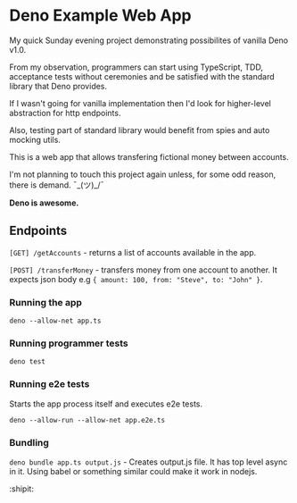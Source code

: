 # Deno Example Web App

My quick Sunday evening project demonstrating possibilites of vanilla Deno v1.0.

From my observation, programmers can start using TypeScript, TDD, acceptance tests without ceremonies and be satisfied with the standard library that Deno provides. 

If I wasn't going for vanilla implementation then I'd look for higher-level abstraction for http endpoints.

Also, testing part of standard library would benefit from spies and auto mocking utils.

This is a web app that allows transfering fictional money between accounts.

I'm not planning to touch this project again unless, for some odd reason, there is demand. ¯\_(ツ)_/¯

**Deno is awesome.**

## Endpoints

`[GET] /getAccounts` - returns a list of accounts available in the app.

`[POST] /transferMoney` - transfers money from one account to another. 
It expects json body e.g `{ amount: 100, from: "Steve", to: "John" }`.

### Running the app

`deno --allow-net app.ts`

### Running programmer tests

`deno test`

### Running e2e tests

Starts the app process itself and executes e2e tests.

`deno --allow-run --allow-net app.e2e.ts` 

### Bundling

`deno bundle app.ts output.js` - Creates output.js file. It has top level async in it. Using babel or something similar could make it work in nodejs.

:shipit: